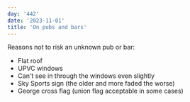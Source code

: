 ```yaml
---
day: '442'
date: '2023-11-01'
title: 'On pubs and bars'
---
```


Reasons not to risk an unknown pub or bar:

- Flat roof
- UPVC windows
- Can't see in through the windows even slightly
- Sky Sports sign (the older and more faded the worse)
- George cross flag (union flag acceptable in some cases)
